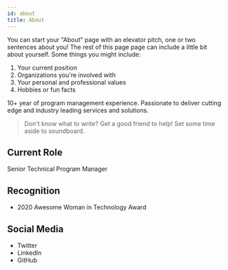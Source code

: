 ```yaml
---
id: about
title: About
---
```


You can start your "About" page with an elevator pitch, one or two
sentences about you! The rest of this page page can
include a little bit about yourself. Some things you
might include:

1. Your current position
1. Organizations you're involved with
1. Your personal and professional values
1. Hobbies or fun facts

10+ year of program management experience.
Passionate to deliver cutting edge and industry leading services and solutions.

> Don't know what to write? Get a good friend to help! Set some time aside to soundboard.

## Current Role

Senior Technical Program Manager

## Recognition

- 2020 Awesome Woman in Technology Award

## Social Media

- Twitter
- LinkedIn
- GitHub
